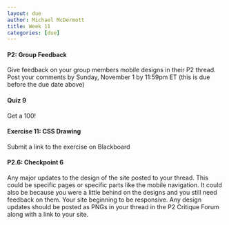 ```yaml
---
layout: due
author: Michael McDermott
title: Week 11
categories: [due]
---
```

#### P2: Group Feedback
Give feedback on your group members mobile designs in their P2 thread. Post your comments by <span class="due">Sunday, November 1 by 11:59pm ET</span> (this is due before the due date above)

#### Quiz 9
Get a 100!

#### Exercise 11: CSS Drawing
Submit a link to the exercise on Blackboard

#### P2.6: Checkpoint 6
Any major updates to the design of the site posted to your thread. This could be specific pages or specific parts like the mobile navigation. It could also be because you were a little behind on the designs and you still need feedback on them. Your site beginning to be responsive. Any design updates should be posted as PNGs in your thread in the P2 Critique Forum along with a link to your site.
